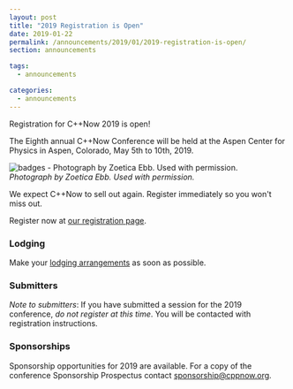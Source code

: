 ```yaml
---
layout: post
title: "2019 Registration is Open"
date: 2019-01-22
permalink: /announcements/2019/01/2019-registration-is-open/
section: announcements

tags:
  - announcements

categories:
  - announcements
---
```


Registration for C++Now 2019 is open!

The Eighth annual C++Now Conference will be held at the Aspen Center for Physics in Aspen, Colorado, May 5th to 10th, 2019.

![badges - Photograph by Zoetica Ebb. Used with permission.](/assets/img/posts/2018/badges.jpg "badges - Photograph by Zoetica Ebb. Used with permission.")
<br>
*Photograph by Zoetica Ebb. Used with permission.*

We expect C++Now to sell out again. Register immediately so you won't miss out.

Register now at [our registration page](/registration/).

### Lodging

Make your [lodging arrangements](/location/lodging/) as soon as possible.

### Submitters

*Note to submitters*: If you have submitted a session for the 2019 conference, *do not register at this time*. You will be contacted with registration instructions.

### Sponsorships

Sponsorship opportunities for 2019 are available. For a copy of the conference Sponsorship Prospectus contact [sponsorship@cppnow.org](mailto:sponsorship@cppnow.org).
